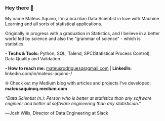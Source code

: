 ### Hey there 👋

My name Mateus Aquino, I'm a brazilian Data Scientist in love with Machine Learning and all sorts of statistical applications.

Originally in progress with a graduation in Statistics, and I believe in a better world led by science and also the "grammar of science" - which is statistics.

**- Techs & Tools:** Python, SQL, Talend, SPC(Statistical Process Control), Data Quality and Validation.

**- How to reach me:** mateusrodriguesq@gmail.com | **LinkedIn:** linkedin.com/in/mateus-aquino-/

🌐 Check out my Medium blog with articles and projects I've developed: **mateusaquinoq.medium.com**





*“Data Scientist (n.): Person who is better at statistics than any software engineer and better at software engineering than any statistician.”*

―Josh Wills, Director of Data Engineering at Slack
